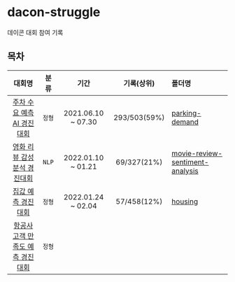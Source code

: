 # dacon-struggle
데이콘 대회 참여 기록

## 목차
| 대회명 | 분류 | 기간 | 기록(상위) | 폴더명 |
|:-:|:-:|:-:|:-:|:-|
| [주차 수요 예측 AI 경진대회](https://dacon.io/competitions/official/235745/overview/description) | `정형` | 2021.06.10 ~ 07.30 | 293/503(59%)| [parking-demand](https://github.com/dddonghwa/dacon-struggle/tree/main/parking-demand)|
| [영화 리뷰 감성분석 경진대회](https://dacon.io/competitions/official/235864/overview/description) | `NLP` | 2022.01.10 ~ 01.21 | 69/327(21%)| [movie-review-sentiment-analysis](https://github.com/dddonghwa/dacon-struggle/tree/main/movie-review-sentiment-analysis)|
| [집값 예측 경진대회](https://dacon.io/competitions/official/235869/overview/description) | `정형` |  2022.01.24 ~ 02.04 | 57/458(12%) | [housing](https://github.com/dddonghwa/dacon-struggle/blob/main/housing) |
| [항공사 고객 만족도 예측 경진대회](https://dacon.io/competitions/official/235871/overview/description) | `정형` | | | |
